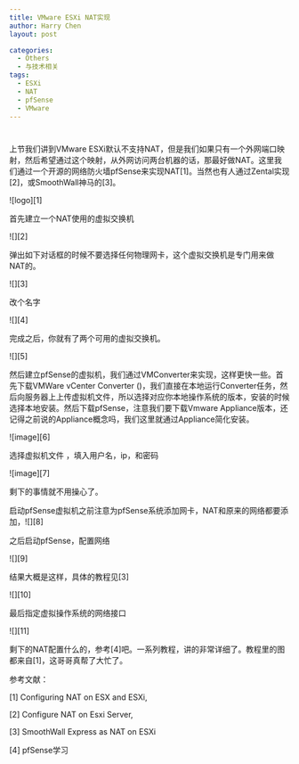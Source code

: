 ```yaml
---
title: VMware ESXi NAT实现
author: Harry Chen
layout: post

categories:
  - Others
  - 与技术相关
tags:
  - ESXi
  - NAT
  - pfSense
  - VMware
---
```

# 

  上节我们讲到VMware ESXi默认不支持NAT，但是我们如果只有一个外网端口映射，然后希望通过这个映射，从外网访问两台机器的话，那最好做NAT。这里我们通过一个开源的网络防火墙pfSense来实现NAT[1]。当然也有人通过Zental实现[2]，或SmoothWall神马的[3]。

![logo][1]

  首先建立一个NAT使用的虚拟交换机

![][2]

  弹出如下对话框的时候不要选择任何物理网卡，这个虚拟交换机是专门用来做NAT的。

![][3]

  改个名字

![][4]

  完成之后，你就有了两个可用的虚拟交换机。

![][5]

  然后建立pfSense的虚拟机，我们通过VMConverter来实现，这样更快一些。首先下载VMWare vCenter Converter ()，我们直接在本地运行Converter任务，然后向服务器上上传虚拟机文件，所以选择对应你本地操作系统的版本，安装的时候选择本地安装。然后下载pfSense，注意我们要下载Vmware Appliance版本，还记得之前说的Appliance概念吗，我们这里就通过Appliance简化安装。

![image][6]

  选择虚拟机文件 ，填入用户名，ip，和密码

![image][7]

  剩下的事情就不用操心了。

  启动pfSense虚拟机之前注意为pfSense系统添加网卡，NAT和原来的网络都要添加，![][8]

  之后启动pfSense，配置网络

![][9]

  结果大概是这样，具体的教程见[3]

![][10]

  最后指定虚拟操作系统的网络接口

![][11]

  剩下的NAT配置什么的，参考[4]吧。一系列教程，讲的非常详细了。教程里的图都来自[1]，这哥哥真帮了大忙了。

参考文献：

[1] Configuring NAT on ESX and ESXi,



[2] Configure NAT on Esxi Server,



[3] SmoothWall Express as NAT on ESXi



[4] pfSense学习


